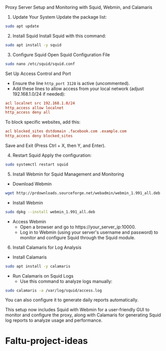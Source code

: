 
Proxy Server Setup and Monitoring with Squid, Webmin, and Calamaris

1. Update Your System
Update the package list:

```bash
sudo apt update
```

2. Install Squid
Install Squid with this command:

```bash
sudo apt install -y squid
```

3. Configure Squid
Open Squid Configuration File

```bash
sudo nano /etc/squid/squid.conf
```

Set Up Access Control and Port

- Ensure the line `http_port 3128` is active (uncommented).
- Add these lines to allow access from your local network (adjust 192.168.1.0/24 if needed):

```conf
acl localnet src 192.168.1.0/24
http_access allow localnet
http_access deny all
```

To block specific websites, add this:

```conf
acl blocked_sites dstdomain .facebook.com .example.com
http_access deny blocked_sites
```

Save and Exit (Press Ctrl + X, then Y, and Enter).

4. Restart Squid
Apply the configuration:

```bash
sudo systemctl restart squid
```

5. Install Webmin for Squid Management and Monitoring
- Download Webmin

```bash
wget http://prdownloads.sourceforge.net/webadmin/webmin_1.991_all.deb
```

- Install Webmin

```bash
sudo dpkg --install webmin_1.991_all.deb
```

- Access Webmin
  - Open a browser and go to https://your_server_ip:10000.
  - Log in to Webmin (using your server's username and password) to monitor and configure Squid through the Squid module.

6. Install Calamaris for Log Analysis
- Install Calamaris

```bash
sudo apt install -y calamaris
```

- Run Calamaris on Squid Logs
  - Use this command to analyze logs manually:

```bash
sudo calamaris -a /var/log/squid/access.log
```

You can also configure it to generate daily reports automatically.

This setup now includes Squid with Webmin for a user-friendly GUI to monitor and configure the proxy, along with Calamaris for generating Squid log reports to analyze usage and performance.
# Faltu-project-ideas
